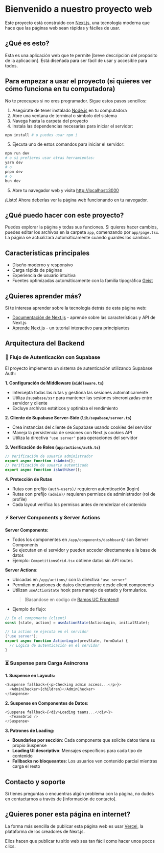 # Bienvenido a nuestro proyecto web

Este proyecto está construido con [Next.js](https://nextjs.org), una tecnología moderna que hace que las páginas web sean rápidas y fáciles de usar.

## ¿Qué es esto?

Esta es una aplicación web que te permite [breve descripción del propósito de la aplicación]. Está diseñada para ser fácil de usar y accesible para todos.

## Para empezar a usar el proyecto (si quieres ver cómo funciona en tu computadora)

No te preocupes si no eres programador. Sigue estos pasos sencillos:

1. Asegúrate de tener instalado [Node.js](https://nodejs.org/) en tu computadora
2. Abre una ventana de terminal o símbolo del sistema
3. Navega hasta la carpeta del proyecto
4. Instala las dependencias necesarias para iniciar el servidor:

```bash
npm install # o puedes usar npm i
```

5. Ejecuta uno de estos comandos para iniciar el servidor:

```bash
npm run dev
# o si prefieres usar otras herramientas:
yarn dev
# o
pnpm dev
# o
bun dev
```

5. Abre tu navegador web y visita [http://localhost:3000](http://localhost:3000)

¡Listo! Ahora deberías ver la página web funcionando en tu navegador.

## ¿Qué puedo hacer con este proyecto?

Puedes explorar la página y todas sus funciones. Si quieres hacer cambios, puedes editar los archivos en la carpeta `app`, comenzando por `app/page.tsx`. La página se actualizará automáticamente cuando guardes los cambios.

## Características principales

- Diseño moderno y responsivo
- Carga rápida de páginas
- Experiencia de usuario intuitiva
- Fuentes optimizadas automáticamente con la familia tipográfica [Geist](https://vercel.com/font)

## ¿Quieres aprender más?

Si te interesa aprender sobre la tecnología detrás de esta página web:

- [Documentación de Next.js](https://nextjs.org/docs) - aprende sobre las características y API de Next.js
- [Aprende Next.js](https://nextjs.org/learn) - un tutorial interactivo para principiantes

## Arquitectura del Backend

### 🔐 Flujo de Autenticación con Supabase

El proyecto implementa un sistema de autenticación utilizando Supabase Auth:

**1. Configuración de Middleware (`middleware.ts`)**

- Intercepta todas las rutas y gestiona las sesiones automáticamente
- Utiliza `@supabase/ssr` para mantener las sesiones sincronizadas entre servidor y cliente
- Excluye archivos estáticos y optimiza el rendimiento

**2. Cliente de Supabase Server-Side (`lib/supabase/server.ts`)**

- Crea instancias del cliente de Supabase usando cookies del servidor
- Maneja la persistencia de sesiones con Next.js cookies API
- Utiliza la directiva `"use server"` para operaciones del servidor

**3. Verificación de Roles (`app/actions/auth.ts`)**

```typescript
// Verificación de usuario administrador
export async function isAdmin();
// Verificación de usuario autenticado
export async function isAuthUser();
```

**4. Protección de Rutas**

- Rutas con prefijo `(auth-users)/` requieren autenticación (login)
- Rutas con prefijo `(admin)/` requieren permisos de administrador (rol de profile)
- Cada layout verifica los permisos antes de renderizar el contenido

### ⚡ Server Components y Server Actions

**Server Components:**

- Todos los componentes en `/app/components/dashboard/` son Server Components
- Se ejecutan en el servidor y pueden acceder directamente a la base de datos
- Ejemplo: `CompetitionsGrid.tsx` obtiene datos sin API routes

**Server Actions:**

- Ubicadas en `/app/actions/` con la directiva `"use server"`
- Permiten mutaciones de datos directamente desde client components
- Utilizan `useActionState` hook para manejo de estado y formularios.
  > (Basandose en codigo de [Ramos UC Frontend](https://github.com/open-source-uc/ramos-uc-frontend))
- Ejemplo de flujo:

```typescript
// En el componente (client)
const [state, action] = useActionState(ActionLogin, initialState);

// La action se ejecuta en el servidor
("use server");
export async function ActionLogin(prevState, formData) {
  // Lógica de autenticación en el servidor
}
```

### ⏳ Suspense para Carga Asíncrona

**1. Suspense en Layouts:**

```typescript
<Suspense fallback={<p>Checking admin access...</p>}>
  <AdminChecker>{children}</AdminChecker>
</Suspense>
```

**2. Suspense en Componentes de Datos:**

```typescript
<Suspense fallback={<div>Loading teams...</div>}>
  <TeamsGrid />
</Suspense>
```

**3. Patrones de Loading:**

- **Boundaries por sección**: Cada componente que solicite datos tiene su propio Suspense
- **Loading UI descriptivo**: Mensajes específicos para cada tipo de contenido
- **Fallbacks no bloqueantes**: Los usuarios ven contenido parcial mientras carga el resto

## Contacto y soporte

Si tienes preguntas o encuentras algún problema con la página, no dudes en contactarnos a través de [información de contacto].

## ¿Quieres poner esta página en internet?

La forma más sencilla de publicar esta página web es usar [Vercel](https://vercel.com/new?utm_medium=default-template&filter=next.js&utm_source=create-next-app&utm_campaign=create-next-app-readme), la plataforma de los creadores de Next.js.

Ellos hacen que publicar tu sitio web sea tan fácil como hacer unos pocos clics.
